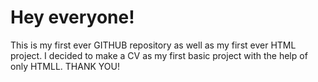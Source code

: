 # Hey everyone!

This is my first ever GITHUB repository as well as my first ever HTML project.
I decided to make a CV as my first basic project with the help of only HTMLL.
THANK YOU!
